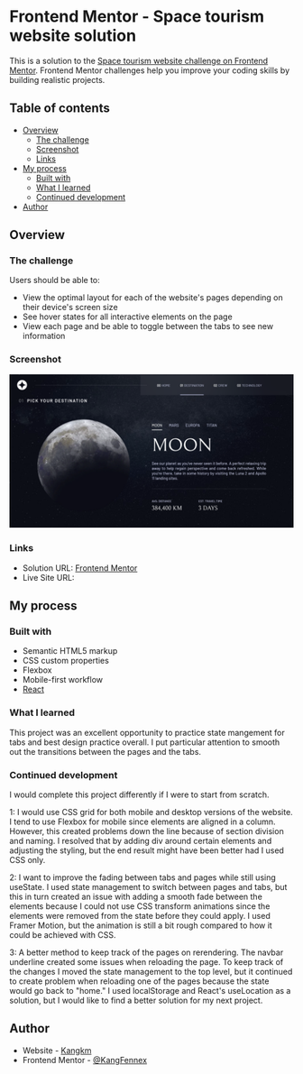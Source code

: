 # Frontend Mentor - Space tourism website solution

This is a solution to the [Space tourism website challenge on Frontend Mentor](https://www.frontendmentor.io/challenges/space-tourism-multipage-website-gRWj1URZ3). Frontend Mentor challenges help you improve your coding skills by building realistic projects. 

## Table of contents

- [Overview](#overview)
  - [The challenge](#the-challenge)
  - [Screenshot](#screenshot)
  - [Links](#links)
- [My process](#my-process)
  - [Built with](#built-with)
  - [What I learned](#what-i-learned)
  - [Continued development](#continued-development)
- [Author](#author)

## Overview

### The challenge

Users should be able to:

- View the optimal layout for each of the website's pages depending on their device's screen size
- See hover states for all interactive elements on the page
- View each page and be able to toggle between the tabs to see new information

### Screenshot

![](./space-tourism-website-screenshot.png)

### Links

- Solution URL: [Frontend Mentor](https://your-solution-url.com)
- Live Site URL: [](https://space-tourism-website-fm2.netlify.app)

## My process

### Built with

- Semantic HTML5 markup
- CSS custom properties
- Flexbox
- Mobile-first workflow
- [React](https://reactjs.org/)

### What I learned

This project was an excellent opportunity to practice state mangement for tabs and best design practice overall. I put particular attention to smooth out the transitions between the pages and the tabs.

### Continued development

I would complete this project differently if I were to start from scratch. 

1: I would use CSS grid for both mobile and desktop versions of the website. I tend to use Flexbox for mobile since elements are aligned in a column. However, this created problems down the line because of section division and naming. I resolved that by adding div around certain elements and adjusting the styling, but the end result might have been better had I used CSS only.

2: I want to improve the fading between tabs and pages while still using useState. I used state management to switch between pages and tabs, but this in turn created an issue with adding a smooth fade between the elements because I could not use CSS transform animations since the elements were removed from the state before they could apply. I used Framer Motion, but the animation is still a bit rough compared to how it could be achieved with CSS.

3: A better method to keep track of the pages on rerendering. The navbar underline created some issues when reloading the page. To keep track of the changes I moved the state management to the top level, but it continued to create problem when reloading one of the pages because the state would go back to "home." I used localStorage and React's useLocation as a solution, but I would like to find a better solution for my next project.


## Author

- Website - [Kangkm](https://vm.tiktok.com/ZM6Ec1YUk/)
- Frontend Mentor - [@KangFennex](https://www.frontendmentor.io/profile/KangFennex)
